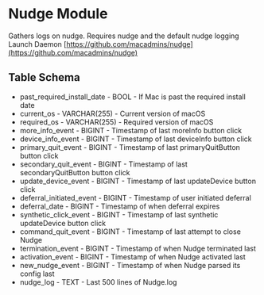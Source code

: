 Nudge Module
==============

Gathers logs on nudge. Requires nudge and the default nudge logging Launch Daemon [https://github.com/macadmins/nudge](https://github.com/macadmins/nudge) 

Table Schema
----

* past_required_install_date - BOOL - If Mac is past the required install date
* current_os - VARCHAR(255) - Current version of macOS
* required_os - VARCHAR(255) - Required version of macOS
* more_info_event - BIGINT - Timestamp of last moreInfo button click
* device_info_event - BIGINT - Timestamp of last deviceInfo button click
* primary_quit_event - BIGINT - Timestamp of last primaryQuitButton button click
* secondary_quit_event - BIGINT - Timestamp of last secondaryQuitButton button click
* update_device_event - BIGINT - Timestamp of last updateDevice button click
* deferral_initiated_event - BIGINT - Timestamp of user initiated deferral
* deferral_date - BIGINT - Timestamp of when deferral expires
* synthetic_click_event - BIGINT - Timestamp of last synthetic updateDevice button click
* command_quit_event - BIGINT - Timestamp of last attempt to close Nudge
* termination_event - BIGINT - Timestamp of when Nudge terminated last
* activation_event - BIGINT - Timestamp of when Nudge activated last
* new_nudge_event - BIGINT - Timestamp of when Nudge parsed its config last
* nudge_log - TEXT - Last 500 lines of Nudge.log

